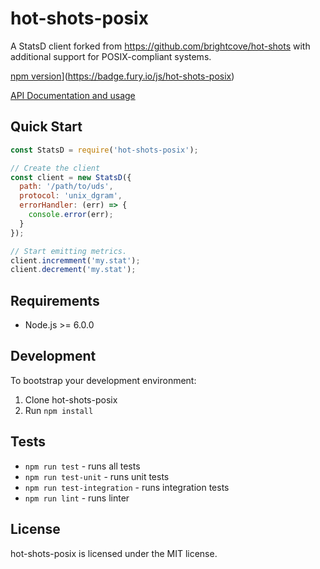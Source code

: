 # hot-shots-posix

A StatsD client forked from https://github.com/brightcove/hot-shots with additional support for POSIX-compliant systems.

[npm version](https://badge.fury.io/js/hot-shots-posix.svg)](https://badge.fury.io/js/hot-shots-posix)

[API Documentation and usage](https://msindwan.github.io/hot-shots-posix/)

## Quick Start

```js
const StatsD = require('hot-shots-posix');

// Create the client
const client = new StatsD({
  path: '/path/to/uds',
  protocol: 'unix_dgram',
  errorHandler: (err) => {
    console.error(err);
  }
});

// Start emitting metrics.
client.incremment('my.stat');
client.decrement('my.stat');
```

## Requirements

* Node.js >= 6.0.0

## Development

To bootstrap your development environment:

1. Clone hot-shots-posix
2. Run `npm install`

## Tests

- `npm run test` - runs all tests
- `npm run test-unit` - runs unit tests
- `npm run test-integration` - runs integration tests
- `npm run lint` - runs linter

## License

hot-shots-posix is licensed under the MIT license.
